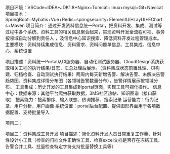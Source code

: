 项目环境：VSCode+IDEA+JDK1.8+Nginx+Tomcat+linux+mysql+Git+Navicat
项目技术：SpringBoot+Mybatis+Vue+Redis+springsecurity+ElementUI+LayUI+ECharts+Maven
项目简介：通过开发资料信息统一Portal，把资料开发、集成、测试等过程中各个系统、资料工具的相关信息聚合起来，实现资料开发全流程可视、事务按领域自动分解到责任人
，及信息中心知识搜索、降低资料开发过程管理成本。
主要模块：资料持续集成信息、资料需求、资料问题单信息、工具集成、信息中心、系统设置

项目描述：资料统一Portal从CI服务器、自动化测试服务器、CloudDesign系统获取相关工程的执行结果/日志，汇总处理后展示。（资料集成状态前置处理、CI构建、归档检查、自动测试执行结果）两周内每天新增告警、解决告警、未解决告警趋势图、资料集成详情分布图（各领域告警数量分布），告警详情展示按领域分布。
         工具集成：历史开发的工具集成到portal页面，实现工具可视化操作。
         信息中心：数据来源：其他平台爬虫获取数据，3MS社区热帖、知识图谱（接口获取）
                  搜索能力：搜索排序、输入联想、热词推荐、搜索记录
                  运营能力：行为记录、用户分析，用户画像
         系统设置：portal后台配置、提供图形界面用于各项数据配置、支持批量导入
         
         
项目二：
 
 
 
 
 
 
 
 项目三：资料集成工具开发
 项目描述：简化资料开发人员日常重复工作量、针对性设计小工具（检查的归档文件正确性工具、检查excel文档是否存在冻结工具、告警合并工具、批量检查特定字符支持批量替换工具等）
         

